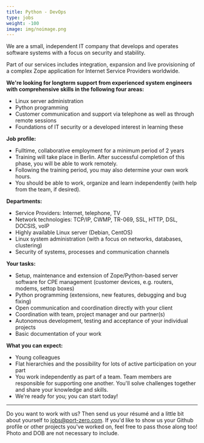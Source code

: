 ```yaml
---
title: Python - DevOps
type: jobs
weight: -100
image: img/noimage.png
---
```

We are a small, independent IT company that develops and operates software systems with a focus on security and stability.

Part of our services includes integration, expansion and live provisioning of a complex Zope application for Internet Service Providers worldwide.

**We're looking for longterm support from experienced system engineers with comprehensive skills in the following four areas:**

* Linux server administration
* Python programming
* Customer communication and support via telephone as well as through remote sessions
* Foundations of IT security or a developed interest in learning these

**Job profile:**

* Fulltime, collaborative employment for a minimum period of 2 years
* Training will take place in Berlin. After successful completion of this phase, you will be able to work remotely.
* Following the training period, you may also determine your own work hours.
* You should be able to work, organize and learn independently (with help from the team, if desired).

**Departments:**

* Service Providers: Internet, telephone, TV
* Network technologies: TCP/IP, CWMP, TR-069, SSL, HTTP, DSL, DOCSIS, voIP
* Highly available Linux server (Debian, CentOS)
* Linux system administration (with a focus on networks, databases, clustering)
* Security of systems, processes and communication channels

**Your tasks:**

* Setup, maintenance and extension of Zope/Python-based server software for CPE management (customer devices,  e.g. routers, modems, settop boxes)
* Python programming (extensions, new features, debugging and bug fixing)
* Open communication and coordination directly with your client
* Coordination with team, project manager and our partner(s)
* Autonomous development, testing and acceptance of your individual projects
* Basic documentation of your work

**What you can expect:**

* Young colleagues
* Flat hierarchies and the possibility for lots of active participation on your part
* You work independently as part of a team. Team members are responsible for supporting one another. You'll solve challenges together and share your knowledge and skills.
* We're ready for you; you can start today!

___

Do you want to work with us? Then send us your résumé and a little bit about yourself to [jobs@port-zero.com](mailto:jobs@port-zero.com). If you'd like to show us your Github profile or other projects you've worked on, feel free to pass those along too! Photo and DOB are not necessary to include.

